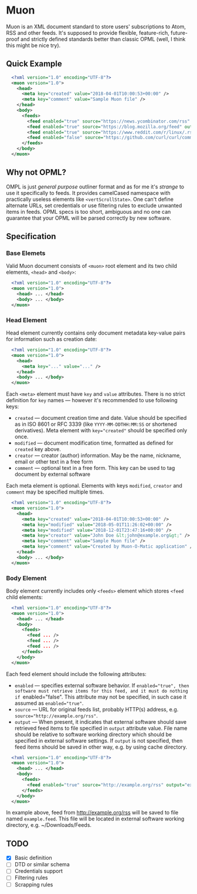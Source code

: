 # Muon

Muon is an XML document standard to store users' subscriptions to Atom, RSS and other feeds. It's supposed to provide flexible, feature-rich, future-proof and strictly defined standards better than classic OPML (well, I think this might be nice try).

## Quick Example

```xml
  <?xml version="1.0" encoding="UTF-8"?>
  <muon version="1.0">
    <head>
      <meta key="created" value="2018-04-01T10:00:53+00:00" />
      <meta key="comment" value="Sample Muon file" />
    </head>
    <body>
      <feeds>
        <feed enabled="true" source="https://news.ycombinator.com/rss" output="hackernews.feed" />
        <feed enabled="true" source="https://blog.mozilla.org/feed" output="mozilla.feed" />
        <feed enabled="true" source="https://www.reddit.com/r/linux/.rss" output="reddit-linux.feed" />
        <feed enabled="false" source="https://github.com/curl/curl/commits.atom" output="github-curl.feed" />
      </feeds>
    </body>
  </muon>
```

## Why not OPML?

OMPL is just *general purpose* outliner format and as for me it's *strange* to use it specifically to feeds. It provides camelCased namespace with practically useless elements like `<vertScrollState>`. One can't define alternate URLs, set credentials or use filtering rules to exclude unwanted items in feeds. OPML specs is too short, ambiguous and no one can guarantee that your OPML will be parsed correctly by new software.

## Specification

### Base Elemets

Valid Muon document consists of `<muon>` root element and its two child elements, `<head>` and `<body>`:

```xml
  <?xml version="1.0" encoding="UTF-8"?>
  <muon version="1.0">
    <head> ... </head>
    <body> ... </body>
  </muon>
```

### Head Element

Head element currently contains only document metadata key-value pairs for information such as creation date:

```xml
  <?xml version="1.0" encoding="UTF-8"?>
  <muon version="1.0">
    <head>
      <meta key="..." value="..." />
    </head>
    <body> ... </body>
  </muon>
```

Each `<meta>` element must have `key` and `value` attributes. There is no strict definition for `key` names — however it's recommended to use following keys:

  - `created` — document creation time and date. Value should be specified as in ISO 8601 or RFC 3339 (like `YYYY-MM-DDTHH:MM:SS` or shortened derivatives). Meta element with `key="created"` should be specified only once.
  - `modified` — document modification time, formatted as defined for `created` key above.
  - `creator` — creator (author) information. May be the name, nickname, email or other text in a free form
  - `comment` — optional text in a free form. This key can be used to tag document by external software

Each meta element is optional. Elements with keys `modified`, `creator` and `comment` may be specified multiple times.

```xml
  <?xml version="1.0" encoding="UTF-8"?>
  <muon version="1.0">
    <head>
      <meta key="created" value="2018-04-01T10:00:53+00:00" />
      <meta key="modified" value="2018-05-01T11:26:02+00:00" />
      <meta key="modified" value="2018-12-01T23:47:16+00:00" />
      <meta key="creator" value="John Doe &lt;john@example.org&gt;" />
      <meta key="comment" value="Sample Muon file" />
      <meta key="comment" value="Created by Muon-O-Matic application" />
    </head>
    <body> ... </body>
  </muon>
```

### Body Element

Body element currently includes only `<feeds>` element which stores `<feed` child elements:

```xml
  <?xml version="1.0" encoding="UTF-8"?>
  <muon version="1.0">
    <head> ... </head>
    <body>
      <feeds>
        <feed ... />
        <feed ... />
        <feed ... />
      </feeds>
    </body>
  </muon>
```

Each feed element should include the following attributes:

  - `enabled` — specifies external software behavior. If `enabled="true", then software must retrieve items for this feed, and it must do nothing if `enabled="false". This attribute may not be specified, in such case it assumed as `enabled="true"`.
  - `source` — URL for original feeds list, probably HTTP(s) address, e.g. `source="http://example.org/rss"`.
  - `output` — When present, it indicates that external software should save retrieved feed items to file specified in `output` attribute value. File name should be relative to software working directory which should be specified in external software settings. If `output` is not specified, then feed items should be saved in other way, e.g. by using cache directory.

```xml
  <?xml version="1.0" encoding="UTF-8"?>
  <muon version="1.0">
    <head> ... </head>
    <body>
      <feeds>
        <feed enabled="true" source="http://example.org/rss" output="example.feed" />
      </feeds>
    </body>
  </muon>
```

In example above, feed from http://example.org/rss will be saved to file named `example.feed`. This file will be located in external software working directory, e.g. ~/Downloads/Feeds.

## TODO

  - [x] Basic definition
  - [ ] DTD or similar schema
  - [ ] Credentials support
  - [ ] Filtering rules
  - [ ] Scrapping rules
